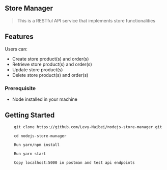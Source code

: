 ## Store Manager

> This is a RESTful API service that implements store functionalities

## Features

Users can:

- Create store product(s) and order(s)
- Retrieve store product(s) and order(s)
- Update store product(s)
- Delete store product(s) and order(s)

### Prerequisite

- Node installed in your machine

## Getting Started

```
    git clone https://github.com/Levy-Naibei/nodejs-store-manager.git
```

```
    cd nodejs-store-manager
```

```
    Run yarn/npm install
```

```
    Run yarn start
```

```
    Copy localhost:5000 in postman and test api endpoints
```